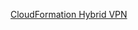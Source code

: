 
[CloudFormation Hybrid VPN](https://s3.us-west-2.amazonaws.com/amazon-eks/cloudformation/2020-10-29/amazon-eks-vpc-private-subnets.yaml)